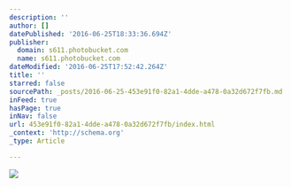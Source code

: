 ```yaml
---
description: ''
author: []
datePublished: '2016-06-25T18:33:36.694Z'
publisher:
  domain: s611.photobucket.com
  name: s611.photobucket.com
dateModified: '2016-06-25T17:52:42.264Z'
title: ''
starred: false
sourcePath: _posts/2016-06-25-453e91f0-82a1-4dde-a478-0a32d672f7fb.md
inFeed: true
hasPage: true
inNav: false
url: 453e91f0-82a1-4dde-a478-0a32d672f7fb/index.html
_context: 'http://schema.org'
_type: Article

---
```

![](http://i611.photobucket.com/albums/tt191/Leda_Grace_Rasmussen/2016-05-28%2018.25.26_zpsviz0wsk4.jpg)